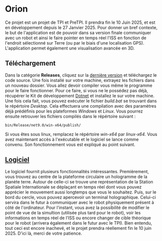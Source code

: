 # Orion
Ce projet est un projet de TPI et PreTPI. Il prendra fin le 10 Juin 2025, et est en développement depuis le 27 Janvier 2025. Pour donner un bref contexte, le but de l'application est de pouvoir dans sa version finale communiquer avec un robot et ainsi le faire pointer en temps réel l'ISS en fonction de l'endroit sélectionné sur Terre (ou par le biais d'une localisation GPS). L'application permet également une visualisation avancée en 3D.
## Téléchargement
Dans la catégorie **Releases**, cliquez sur la [dernière version](https://git.s2.rpn.ch/ComtesseE1/orion/-/releases/beta-0.0.0) et téléchargez le code source. Une fois installé sur votre machine, extrayez les fichiers dans un nouveau dossier. Vous allez devoir compiler vous même le programme pour le faire fonctionner. Pour ce faire, si vous ne le possédez pas déjà, récupérer le Kit de développement [Dotnet](https://dotnet.microsoft.com/en-us/download) et installez le sur votre machine. Une fois cela fait, vous pouvez exécuter le fichier *build.bat* se trouvant dans le répértoire *Desktop*. Cela effectuera une compilation avec des paramètres déjà prédéfinis pour les plateformes *Windows* et *Linux*. Vous pourrez ensuite retrouver les fichiers compilés dans le répértoire suivant : 
````
bin/Release/net9.0/win-x64/publish/
````
Si vous êtes sous linux, remplacez le répértoire *win-x64* par *linux-x64*. Vous avez maintenant accès à l'exécutable et le logiciel se lance comme convenu. Son fonctionnement vous est expliqué au point suivant.
## [Logiciel]
Le logiciel fournit plusieurs fonctionnalités intéressantes. Premièrement, vous trouvez au centre de la plateforme circulaire un hologramme de la planète terre. Autour de celle-ci se trouve une représentation de la Station Spatiale Internationale se déplaçant en temps réel dont vous pouvez apprécier le mouvement aussi longtemps que vous le souhaitez. Puis, sur le bord du cercle, vous pouvez apercevoir un terminal holographique. Celui-ci servira dans le futur à communiquer avec le robot physiquement présent à côté de l'ordinateur. Pour l'instant, vous avez la possibilité de modifier le point de vue de la simultion (utilisée plus tard pour le robot), voir les informations en temps réel de l'ISS ou encore changer de cible théorique pour le robot (arrivera également dans le futur avec le TPI). Bien entendu, tout ceci est encore inachevé, et le projet prendra réellement fin le 10 juin 2025. D'ici là, merci de votre patience. 

[Logiciel]: CHANGELOG.md